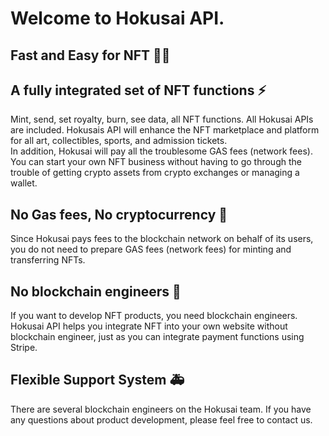 # Welcome to Hokusai API. 

## Fast and Easy for NFT 🌊🗻
## A fully integrated set of NFT functions ⚡️
Mint, send, set royalty, burn, see data, all NFT functions. All Hokusai APIs are included. Hokusais API will enhance the NFT marketplace and platform for all art, collectibles, sports, and admission tickets.  
In addition, Hokusai will pay all the troublesome GAS fees (network fees). You can start your own NFT business without having to go through the trouble of getting crypto assets from crypto exchanges or managing a wallet.

## No Gas fees, No cryptocurrency 🥳
Since Hokusai pays fees to the blockchain network on behalf of its users, you do not need to prepare GAS fees (network fees) for minting and transferring NFTs.

## No blockchain engineers 🥷
If you want to develop NFT products, you need blockchain engineers. Hokusai API helps you integrate NFT into your own website without blockchain engineer, just as you can integrate payment functions using Stripe.

## Flexible Support System 🚑
There are several blockchain engineers on the Hokusai team. If you have any questions about product development, please feel free to contact us.
